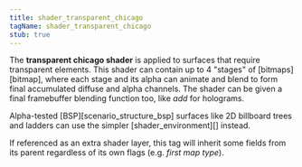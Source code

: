 ```yaml
---
title: shader_transparent_chicago
tagName: shader_transparent_chicago
stub: true
---
```

The **transparent chicago shader** is applied to surfaces that require transparent elements. This shader can contain up to 4 "stages" of [bitmaps][bitmap], where each stage and its alpha can animate and blend to form final accumulated diffuse and alpha channels. The shader can be given a final framebuffer blending function too, like _add_ for holograms.

Alpha-tested [BSP][scenario_structure_bsp] surfaces like 2D billboard trees and ladders can use the simpler [shader_environment][] instead.

If referenced as an extra shader layer, this tag will inherit some fields from its parent regardless of its own flags (e.g. _first map type_).
